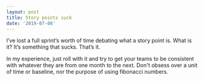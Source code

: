 ```yaml
---
layout: post
title: Story points suck
date: '2019-07-08'
---
```


I’ve lost a full sprint’s worth of time debating what a story point is. What is it? It’s something that sucks. That’s it.

In my experience, just roll with it and try to get your teams to be consistent with whatever they are from one month to the next. Don't obsess over a unit of time or baseline, nor the purpose of using fibonacci numbers.